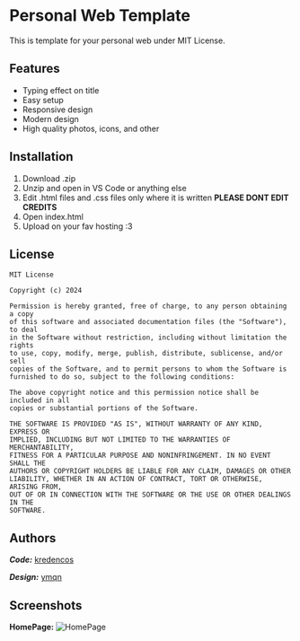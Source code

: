 
# Personal Web Template

This is template for your personal web under MIT License.


## Features

- Typing effect on title
- Easy setup
- Responsive design
- Modern design
- High quality photos, icons, and other


## Installation

1. Download .zip
2. Unzip and open in VS Code or anything else
3. Edit .html files and .css files only where it is written **PLEASE DONT EDIT CREDITS**
4. Open index.html
5. Upload on your fav hosting :3

    
## License

```
MIT License

Copyright (c) 2024

Permission is hereby granted, free of charge, to any person obtaining a copy
of this software and associated documentation files (the "Software"), to deal
in the Software without restriction, including without limitation the rights
to use, copy, modify, merge, publish, distribute, sublicense, and/or sell
copies of the Software, and to permit persons to whom the Software is
furnished to do so, subject to the following conditions:

The above copyright notice and this permission notice shall be included in all
copies or substantial portions of the Software.

THE SOFTWARE IS PROVIDED "AS IS", WITHOUT WARRANTY OF ANY KIND, EXPRESS OR
IMPLIED, INCLUDING BUT NOT LIMITED TO THE WARRANTIES OF MERCHANTABILITY,
FITNESS FOR A PARTICULAR PURPOSE AND NONINFRINGEMENT. IN NO EVENT SHALL THE
AUTHORS OR COPYRIGHT HOLDERS BE LIABLE FOR ANY CLAIM, DAMAGES OR OTHER
LIABILITY, WHETHER IN AN ACTION OF CONTRACT, TORT OR OTHERWISE, ARISING FROM,
OUT OF OR IN CONNECTION WITH THE SOFTWARE OR THE USE OR OTHER DEALINGS IN THE
SOFTWARE.
```
## Authors

***Code:*** [kredencos](https://www.github.com/kredencos)

***Design:*** [ymqn](https://www.github.com/yymqn)
## Screenshots
**HomePage:**
![HomePage](https://files.catbox.moe/0wyiue.png)

